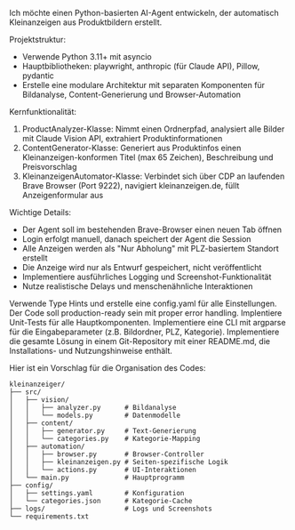 Ich möchte einen Python-basierten AI-Agent entwickeln, der automatisch Kleinanzeigen aus Produktbildern erstellt. 

Projektstruktur:
- Verwende Python 3.11+ mit asyncio
- Hauptbibliotheken: playwright, anthropic (für Claude API), Pillow, pydantic
- Erstelle eine modulare Architektur mit separaten Komponenten für Bildanalyse, Content-Generierung und Browser-Automation

Kernfunktionalität:
1. ProductAnalyzer-Klasse: Nimmt einen Ordnerpfad, analysiert alle Bilder mit Claude Vision API, extrahiert Produktinformationen
2. ContentGenerator-Klasse: Generiert aus Produktinfos einen Kleinanzeigen-konformen Titel (max 65 Zeichen), Beschreibung und Preisvorschlag
3. KleinanzeigenAutomator-Klasse: Verbindet sich über CDP an laufenden Brave Browser (Port 9222), navigiert kleinanzeigen.de, füllt Anzeigenformular aus

Wichtige Details:
- Der Agent soll im bestehenden Brave-Browser einen neuen Tab öffnen
- Login erfolgt manuell, danach speichert der Agent die Session
- Alle Anzeigen werden als "Nur Abholung" mit PLZ-basiertem Standort erstellt
- Die Anzeige wird nur als Entwurf gespeichert, nicht veröffentlicht
- Implementiere ausführliches Logging und Screenshot-Funktionalität
- Nutze realistische Delays und menschenähnliche Interaktionen

Verwende Type Hints und erstelle eine config.yaml für alle Einstellungen. Der Code soll production-ready sein mit proper error handling. Implentiere Unit-Tests für alle Hauptkomponenten. Implementiere eine CLI mit argparse für die Eingabeparameter (z.B. Bildordner, PLZ, Kategorie). Implementiere die gesamte Lösung in einem Git-Repository mit einer README.md, die Installations- und Nutzungshinweise enthält.

Hier ist ein Vorschlag für die Organisation des Codes:

```
kleinanzeiger/
├── src/
│   ├── vision/
│   │   ├── analyzer.py      # Bildanalyse
│   │   └── models.py        # Datenmodelle
│   ├── content/
│   │   ├── generator.py     # Text-Generierung
│   │   └── categories.py    # Kategorie-Mapping
│   ├── automation/
│   │   ├── browser.py       # Browser-Controller
│   │   ├── kleinanzeigen.py # Seiten-spezifische Logik
│   │   └── actions.py       # UI-Interaktionen
│   └── main.py              # Hauptprogramm
├── config/
│   ├── settings.yaml        # Konfiguration
│   └── categories.json      # Kategorie-Cache
├── logs/                    # Logs und Screenshots
└── requirements.txt
```